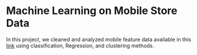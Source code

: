 # Machine Learning on Mobile Store Data
In this project, we cleaned and analyzed mobile feature data available in this [link](https://drive.google.com/file/d/183wuWuzKTbpzXoT6wepvsUWIEeKAAEBP/view?usp=sharing) using classification, Regression, and clustering methods.
